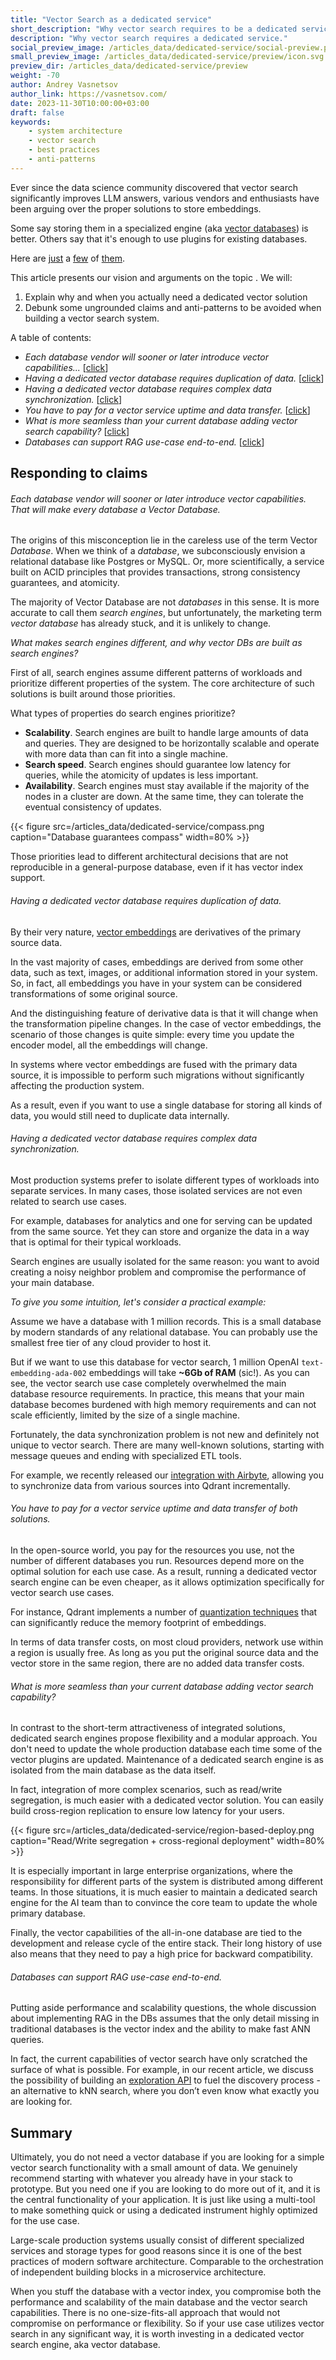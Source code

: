 ```yaml
---
title: "Vector Search as a dedicated service"
short_description: "Why vector search requires to be a dedicated service."
description: "Why vector search requires a dedicated service."
social_preview_image: /articles_data/dedicated-service/social-preview.png
small_preview_image: /articles_data/dedicated-service/preview/icon.svg
preview_dir: /articles_data/dedicated-service/preview
weight: -70
author: Andrey Vasnetsov
author_link: https://vasnetsov.com/
date: 2023-11-30T10:00:00+03:00
draft: false
keywords:
    - system architecture
    - vector search
    - best practices
    - anti-patterns
---
```



Ever since the data science community discovered that vector search significantly improves LLM answers,
various vendors and enthusiasts have been arguing over the proper solutions to store embeddings.

Some say storing them in a specialized engine (aka [vector databases](https://qdrant.tech/qdrant-vector-database/)) is better. Others say that it's enough to use plugins for existing databases.

Here are [just](https://nextword.substack.com/p/vector-database-is-not-a-separate) a [few](https://stackoverflow.blog/2023/09/20/do-you-need-a-specialized-vector-database-to-implement-vector-search-well/) of [them](https://www.singlestore.com/blog/why-your-vector-database-should-not-be-a-vector-database/).


This article presents our vision and arguments on the topic .
We will:

1. Explain why and when you actually need a dedicated vector solution 
2. Debunk some ungrounded claims and anti-patterns to be avoided when building a vector search system.

A table of contents:

* *Each database vendor will sooner or later introduce vector capabilities...* [[click](#each-database-vendor-will-sooner-or-later-introduce-vector-capabilities-that-will-make-every-database-a-vector-database)]
* *Having a dedicated vector database requires duplication of data.* [[click](#having-a-dedicated-vector-database-requires-duplication-of-data)]
* *Having a dedicated vector database requires complex data synchronization.* [[click](#having-a-dedicated-vector-database-requires-complex-data-synchronization)]
* *You have to pay for a vector service uptime and data transfer.* [[click](#you-have-to-pay-for-a-vector-service-uptime-and-data-transfer-of-both-solutions)]
* *What is more seamless than your current database adding vector search capability?* [[click](#what-is-more-seamless-than-your-current-database-adding-vector-search-capability)]
* *Databases can support RAG use-case end-to-end.* [[click](#databases-can-support-rag-use-case-end-to-end)]


## Responding to claims

###### Each database vendor will sooner or later introduce vector capabilities. That will make every database a Vector Database.

The origins of this misconception lie in the careless use of the term Vector *Database*.
When we think of a *database*, we subconsciously envision a relational database like Postgres or MySQL.
Or, more scientifically, a service built on ACID principles that provides transactions, strong consistency guarantees, and atomicity.

The majority of Vector Database are not *databases* in this sense.
It is more accurate to call them *search engines*, but unfortunately, the marketing term *vector database* has already stuck, and it is unlikely to change.


*What makes search engines different, and why vector DBs are built as search engines?*

First of all, search engines assume different patterns of workloads and prioritize different properties of the system. The core architecture of such solutions is built around those priorities.

What types of properties do search engines prioritize?

* **Scalability**. Search engines are built to handle large amounts of data and queries. They are designed to be horizontally scalable and operate with more data than can fit into a single machine.
* **Search speed**. Search engines should guarantee low latency for queries, while the atomicity of updates is less important.
* **Availability**. Search engines must stay available if the majority of the nodes in a cluster are down. At the same time, they can tolerate the eventual consistency of updates.

{{< figure src=/articles_data/dedicated-service/compass.png caption="Database guarantees compass" width=80% >}}


Those priorities lead to different architectural decisions that are not reproducible in a general-purpose database, even if it has vector index support.


###### Having a dedicated vector database requires duplication of data.

By their very nature, [vector embeddings](https://qdrant.tech/articles/what-are-embeddings/) are derivatives of the primary source data.

In the vast majority of cases, embeddings are derived from some other data, such as text, images, or additional information stored in your system. So, in fact, all embeddings you have in your system can be considered transformations of some original source.

And the distinguishing feature of derivative data is that it will change when the transformation pipeline changes. 
In the case of vector embeddings, the scenario of those changes is quite simple: every time you update the encoder model, all the embeddings will change.

In systems where vector embeddings are fused with the primary data source, it is impossible to perform such migrations without significantly affecting the production system.

As a result, even if you want to use a single database for storing all kinds of data, you would still need to duplicate data internally.

###### Having a dedicated vector database requires complex data synchronization.

Most production systems prefer to isolate different types of workloads into separate services.
In many cases, those isolated services are not even related to search use cases.

For example,  databases for analytics and one for serving can be updated from the same source.
Yet they can store and organize the data in a way that is optimal for their typical workloads.

Search engines are usually isolated for the same reason: you want to avoid creating a noisy neighbor problem and compromise the performance of your main database.

*To give you some intuition, let's consider a practical example:*

Assume we have a database with 1 million records.
This is a small database by modern standards of any relational database.
You can probably use the smallest free tier of any cloud provider to host it.

But if we want to use this database for vector search, 1 million OpenAI `text-embedding-ada-002` embeddings will take **~6Gb of RAM** (sic!).
As you can see, the vector search use case completely overwhelmed the main database resource requirements.
In practice, this means that your main database becomes burdened with high memory requirements and can not scale efficiently, limited by the size of a single machine.

Fortunately, the data synchronization problem is not new and definitely not unique to vector search.
There are many well-known solutions, starting with message queues and ending with specialized ETL tools.

For example, we recently released our [integration with Airbyte](/documentation/integrations/airbyte/), allowing you to synchronize data from various sources into Qdrant incrementally.

###### You have to pay for a vector service uptime and data transfer of both solutions.

In the open-source world, you pay for the resources you use, not the number of different databases you run.
Resources depend more on the optimal solution for each use case.
As a result, running a dedicated vector search engine can be even cheaper, as it allows optimization specifically for vector search use cases.

For instance, Qdrant implements a number of [quantization techniques](/documentation/guides/quantization/) that can significantly reduce the memory footprint of embeddings.

In terms of data transfer costs, on most cloud providers, network use within a region is usually free. As long as you put the original source data and the vector store in the same region, there are no added data transfer costs.

###### What is more seamless than your current database adding vector search capability?

In contrast to the short-term attractiveness of integrated solutions, dedicated search engines propose flexibility and a modular approach.
You don't need to update the whole production database each time some of the vector plugins are updated.
Maintenance of a dedicated search engine is as isolated from the main database as the data itself.

In fact, integration of more complex scenarios, such as read/write segregation, is much easier with a dedicated vector solution.
You can easily build cross-region replication to ensure low latency for your users.

{{< figure src=/articles_data/dedicated-service/region-based-deploy.png caption="Read/Write segregation + cross-regional deployment" width=80% >}}

It is especially important in large enterprise organizations, where the responsibility for different parts of the system is distributed among different teams.
In those situations, it is much easier to maintain a dedicated search engine for the AI team than to convince the core team to update the whole primary database.

Finally, the vector capabilities of the all-in-one database are tied to the development and release cycle of the entire stack.
Their long history of use also means that they need to pay a high price for backward compatibility.

###### Databases can support RAG use-case end-to-end.

Putting aside performance and scalability questions, the whole discussion about implementing RAG in the DBs assumes that the only detail missing in traditional databases is the vector index and the ability to make fast ANN queries.

In fact, the current capabilities of vector search have only scratched the surface of what is possible.
For example, in our recent article, we discuss the possibility of building an [exploration API](/articles/vector-similarity-beyond-search/) to fuel the discovery process - an alternative to kNN search, where you don’t even know what exactly you are looking for.

## Summary
Ultimately, you do not need a vector database if you are looking for a simple vector search functionality with a small amount of data. We genuinely recommend starting with whatever you already have in your stack to prototype. But you need one if you are looking to do more out of it, and it is the central functionality of your application. It is just like using a multi-tool to make something quick or using a dedicated instrument highly optimized for the use case.

Large-scale production systems usually consist of different specialized services and storage types for good reasons since it is one of the best practices of modern software architecture. Comparable to the orchestration of independent building blocks in a microservice architecture.

When you stuff the database with a vector index, you compromise both the performance and scalability of the main database and the vector search capabilities.
There is no one-size-fits-all approach that would not compromise on performance or flexibility.
So if your use case utilizes vector search in any significant way, it is worth investing in a dedicated vector search engine, aka vector database.
